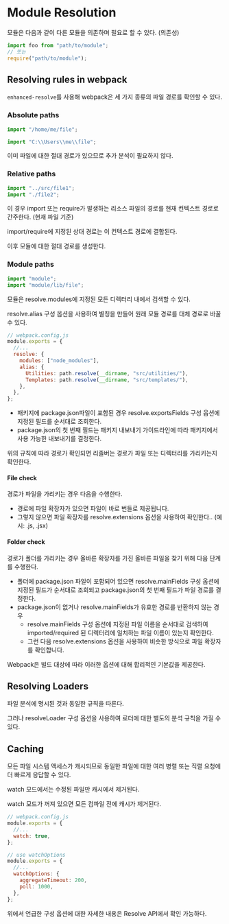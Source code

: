 # Module Resolution

모듈은 다음과 같이 다른 모듈을 의존하며 필요로 할 수 있다. (의존성)

```javascript
import foo from "path/to/module";
// 또는
require("path/to/module");
```

## Resolving rules in webpack

`enhanced-resolve`를 사용해 webpack은 세 가지 종류의 파일 경로를 확인할 수 있다.

### Absolute paths

```javascript
import "/home/me/file";

import "C:\\Users\\me\\file";
```

이미 파일에 대한 절대 경로가 있으므로 추가 분석이 필요하지 않다.

### Relative paths

```javascript
import "../src/file1";
import "./file2";
```

이 경우 import 또는 require가 발생하는 리소스 파일의 경로를 현재 컨텍스트 경로로 간주한다. (현재 파일 기준)

import/require에 지정된 상대 경로는 이 컨텍스트 경로에 결합된다.

이후 모듈에 대한 절대 경로를 생성한다.

### Module paths

```javascript
import "module";
import "module/lib/file";
```

모듈은 resolve.modules에 지정된 모든 디렉터리 내에서 검색할 수 있다.

resolve.alias 구성 옵션을 사용하여 별칭을 만들어 원래 모듈 경로를 대체 경로로 바꿀 수 있다.

```javascript
// webpack.config.js
module.exports = {
  //...
  resolve: {
    modules: ["node_modules"],
    alias: {
      Utilities: path.resolve(__dirname, "src/utilities/"),
      Templates: path.resolve(__dirname, "src/templates/"),
    },
  },
};
```

- 패키지에 package.json파일이 포함된 경우 resolve.exportsFields 구성 옵션에 지정된 필드를 순서대로 조회한다.
- package.json의 첫 번째 필드는 패키지 내보내기 가이드라인에 따라 패키지에서 사용 가능한 내보내기를 결정한다.

위의 규칙에 따라 경로가 확인되면 리졸버는 경로가 파일 또는 디렉터리를 가리키는지 확인한다.

#### File check

경로가 파일을 가리키는 경우 다음을 수행한다.

- 경로에 파일 확장자가 있으면 파일이 바로 번들로 제공됩니다.
- 그렇지 않으면 파일 확장자를 resolve.extensions 옵션을 사용하여 확인한다.. (예시: .js, .jsx)

#### Folder check

경로가 폴더를 가리키는 경우 올바른 확장자를 가진 올바른 파일을 찾기 위해 다음 단계를 수행한다.

- 폴더에 package.json 파일이 포함되어 있으면 resolve.mainFields 구성 옵션에 지정된 필드가 순서대로 조회되고 package.json의 첫 번째 필드가 파일 경로를 결정한다.
- package.json이 없거나 resolve.mainFields가 유효한 경로를 반환하지 않는 경우
  - resolve.mainFields 구성 옵션에 지정된 파일 이름을 순서대로 검색하여 imported/required 된 디렉터리에 일치하는 파일 이름이 있는지 확인한다.
  - 그런 다음 resolve.extensions 옵션을 사용하여 비슷한 방식으로 파일 확장자를 확인합니다.

Webpack은 빌드 대상에 따라 이러한 옵션에 대해 합리적인 기본값을 제공한다.

## Resolving Loaders

파일 분석에 명시된 것과 동일한 규칙을 따른다.

그러나 resolveLoader 구성 옵션을 사용하여 로더에 대한 별도의 분석 규칙을 가질 수 있다.

## Caching

모든 파일 시스템 액세스가 캐시되므로 동일한 파일에 대한 여러 병렬 또는 직렬 요청에 더 빠르게 응답할 수 있다.

watch 모드에서는 수정된 파일만 캐시에서 제거된다.

watch 모드가 꺼져 있으면 모든 컴파일 전에 캐시가 제거된다.

```javascript
// webpack.config.js
module.exports = {
  //...
  watch: true,
};

// use watchOptions
module.exports = {
  //...
  watchOptions: {
    aggregateTimeout: 200,
    poll: 1000,
  },
};
```

위에서 언급한 구성 옵션에 대한 자세한 내용은 Resolve API에서 확인 가능하다.
